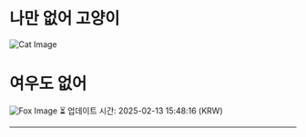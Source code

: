 
# 나만 없어 고양이

![Cat Image](https://cdn2.thecatapi.com/images/a9k.jpg)

# 여우도 없어
![Fox Image](https://randomfox.ca/images/78.jpg)
⏳ 업데이트 시간: 2025-02-13 15:48:16 (KRW)

---
